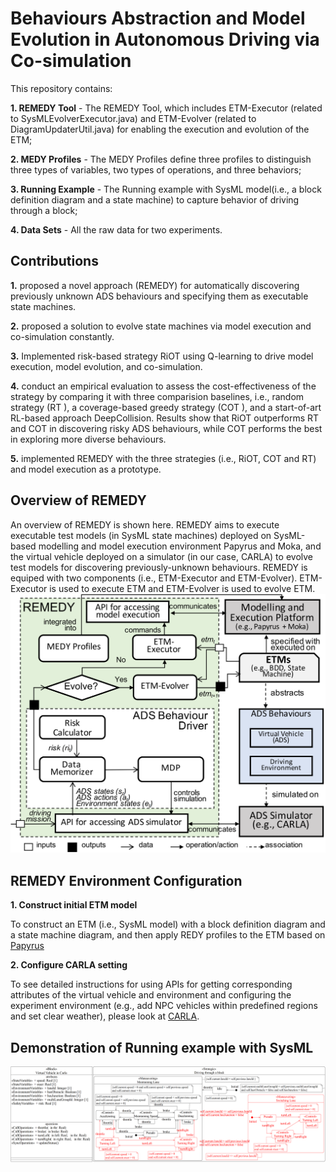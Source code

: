 # Behaviours Abstraction and Model Evolution in Autonomous Driving via Co-simulation

This repository contains:

**1. REMEDY Tool** -  The REMEDY Tool, which includes ETM-Executor (related to SysMLEvolverExecutor.java)  and ETM-Evolver (related to DiagramUpdaterUtil.java) for enabling the execution and evolution of the ETM;

**2. MEDY Profiles** - The MEDY Profiles define three profiles to distinguish three types of variables, two types of operations, and three behaviors;

**3. Running Example** - The Running example with SysML model(i.e., a block definition diagram and a state machine) to capture behavior of driving through a block;

**4. Data Sets** - All the raw data for two experiments.

## Contributions ##
**1.** proposed a novel approach (REMEDY) for automatically discovering previously unknown ADS behaviours and specifying them as executable state machines.

**2.** proposed a solution to evolve state machines via model execution and co-simulation constantly.

**3.** Implemented risk-based strategy RiOT using Q-learning to drive model execution, model evolution, and co-simulation.

**4.** conduct an empirical evaluation to assess the cost-effectiveness of the strategy by comparing it with three comparision baselines, i.e., random strategy
(RT ), a coverage-based greedy strategy (COT ), and a start-of-art RL-based approach DeepCollision. Results show
that RiOT outperforms RT and COT in discovering risky ADS behaviours, while COT performs the best in exploring more diverse behaviours.

**5.** implemented REMEDY with the three strategies (i.e., RiOT, COT and RT) and model execution as a prototype.

## Overview of REMEDY ##
An overview of REMEDY is shown here. REMEDY aims to execute executable test models (in SysML state machines) deployed on SysML-based modelling and model execution environment Papyrus and
Moka, and the virtual vehicle deployed on a simulator (in our case, CARLA) to evolve test models for discovering previously-unknown behaviours. REMEDY is equiped with two components (i.e., ETM-Executor
and ETM-Evolver). ETM-Executor is used to execute ETM and ETM-Evolver is used to evolve ETM.
![image](https://github.com/ABCRepository/Repository/blob/main/Overview%20of%20REMEDY/Overview%20of%20framework.png)

## REMEDY Environment Configuration ##
**1. Construct initial ETM model**

To construct an ETM (i.e., SysML model) with a block definition diagram and a state machine diagram, and then apply REDY profiles to the ETM based on [Papyrus](https://projects.eclipse.org/projects/modeling.mdt.papyrus)

**2. Configure CARLA setting**

To see detailed instructions for using APIs for getting corresponding attributes of the virtual vehicle and environment and configuring the experiment environment (e.g., add NPC vehicles within predefined regions and set clear weather), please look at [CARLA](https://carla.readthedocs.io/en/latest/python_api).

## Demonstration of Running example with SysML ##
![image](https://github.com/ABCRepository/Repository/blob/main/Running%20example%20SysML%20model/running%20example.png)

